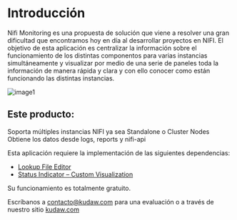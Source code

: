 # Introducción

Nifi Monitoring es una propuesta de solución que viene a resolver una gran dificultad que encontramos hoy en día al desarrollar proyectos en NIFI. El objetivo  de esta aplicación es centralizar la información sobre el funcionamiento de los distintas componentos para varias instancias simultáneamente y visualizar por medio de una serie de paneles toda la información de manera rápida y clara y con ello conocer como están funcionando las distintas instancias.

![image1](/assets/images/splunk/nifi_home.png)

## Este producto:  

Soporta múltiples instancias NIFI ya sea Standalone o Cluster Nodes  
Obtiene los datos desde logs, reports y nifi-api


Esta aplicación requiere la implementación de las siguientes dependencias:  

- [Lookup File Editor](https://splunkbase.splunk.com/app/1724/)
- [Status Indicator – Custom Visualization](https://splunkbase.splunk.com/app/3119/)

Su funcionamiento es totalmente gratuito.

Escríbanos a contacto@kudaw.com para una evaluación o a través de nuestro sitio [kudaw.com](https://www.kudaw.com/en/contact)